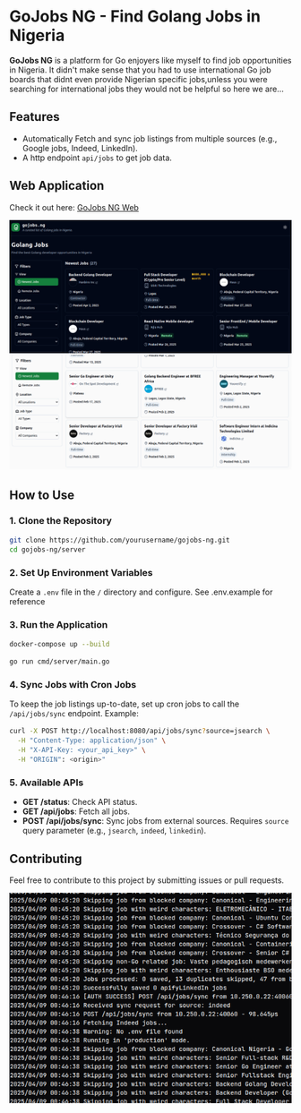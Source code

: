 # GoJobs NG - Find Golang Jobs in Nigeria

**GoJobs NG** is a platform for Go enjoyers like myself to find job opportunities in Nigeria. It didn't make sense that you had to use international Go job boards that didnt even provide Nigerian specific jobs,unless you were searching for international jobs they would not be helpful so here we are... 



## Features
- Automatically Fetch and sync job listings from multiple sources (e.g., Google jobs, Indeed, LinkedIn).
- A http endpoint `api/jobs` to get job data.

## Web Application
Check it out here: [GoJobs NG Web](https://gojobs-ng-web.vercel.app/)

![Frontend UI](frontend-ui.png)
![Frontend UI 2](frontend-ui2.png)



## How to Use

### 1. Clone the Repository
```bash
git clone https://github.com/yourusername/gojobs-ng.git
cd gojobs-ng/server
```

### 2. Set Up Environment Variables
Create a `.env` file in the `/` directory and configure.
See .env.example for reference

### 3. Run the Application
```bash
docker-compose up --build
```
```bash
go run cmd/server/main.go
```

### 4. Sync Jobs with Cron Jobs
To keep the job listings up-to-date, set up cron jobs to call the `/api/jobs/sync` endpoint. Example:
```bash
curl -X POST http://localhost:8080/api/jobs/sync?source=jsearch \
  -H "Content-Type: application/json" \
  -H "X-API-Key: <your_api_key>" \
  -H "ORIGIN": <origin>"
```

### 5. Available APIs
- **GET /status**: Check API status.
- **GET /api/jobs**: Fetch all jobs.
- **POST /api/jobs/sync**: Sync jobs from external sources. Requires `source` query parameter (e.g., `jsearch`, `indeed`, `linkedin`).


## Contributing
Feel free to contribute to this project by submitting issues or pull requests. 

![Job Fetching in Terminal](job-fetching-in-terminal.png)